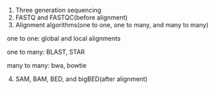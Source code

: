 1. Three generation sequencing
2. FASTQ and FASTQC(before alignment)
3. Alignment algorithms(one to one, one to many, and many to many)

​		one to one: global and local alignments

​		one to many: BLAST, STAR

​		many to many: bwa, bowtie

4. SAM, BAM, BED, and bigBED(after alignment)

